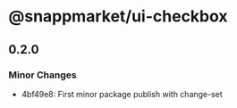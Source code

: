 # @snappmarket/ui-checkbox

## 0.2.0
### Minor Changes

- 4bf49e8: First minor package publish with change-set
